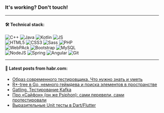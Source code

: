 ### It's working? Don't touch!

---

#### 🛠️ Technical stack:

![C++](https://img.shields.io/badge/C++-informational?logo=c%2B%2B&style=flat&logoColor=white&color=9C033A)
![Java](https://img.shields.io/badge/Java-informational?logo=java&style=flat&logoColor=white&color=007396)
![Kotlin](https://img.shields.io/badge/Kotlin-informational?logo=Kotlin&style=flat&logoColor=white&color=0095D5)
![JS](https://img.shields.io/badge/JS-informational?logo=javaScript&style=flat&logoColor=black&color=F7Df1E) <br>
![HTML5](https://img.shields.io/badge/HTML5-informational?logo=html5&style=flat&logoColor=white&color=E34F26)
![CSS3](https://img.shields.io/badge/CSS3-informational?logo=css3&style=flat&logoColor=white&color=157286)
![Sass](https://img.shields.io/badge/Saas-informational?logo=sass&style=flat&logoColor=white&color=hotpink)
![PHP](https://img.shields.io/badge/PHP-informational?logo=php&style=flat&logoColor=white&color=777BB4) <br>
![WebPAck](https://img.shields.io/badge/WebPack-informational?logo=webPack&style=flat&logoColor=white&color=FF6F00)
![Bootstrap](https://img.shields.io/badge/Bootstrap-informational?logo=Bootstrap&style=flat&logoColor=white&color=7952B3)
![MySQL](https://img.shields.io/badge/MySQL-informational?logo=MySQL&style=flat&logoColor=white&color=00f) <br>
![NodeJS](https://img.shields.io/badge/NodeJS-informational?logo=node.js&style=flat&logoColor=white&color=43853D)
![Spring](https://img.shields.io/badge/Spring-informational?logo=Spring&style=flat&logoColor=white&color=0A9EDC)
![Angular](https://img.shields.io/badge/Vue-informational?logo=vue.js&style=flat&logoColor=white&color=red)
![Git](https://img.shields.io/badge/Git-informational?logo=git&style=flat&logoColor=white&color=darkorange)

___

#### 💬 Latest posts from habr.com:

<!-- BLOG-POST-LIST:START -->
- [Образ современного тестировщика. Что нужно знать и уметь](https://habr.com/ru/post/666930/?utm_source=habrahabr&utm_medium=rss&utm_campaign=666930)
- [R*-tree в Go, немного геймдева и поиска элементов в пространстве](https://habr.com/ru/post/666904/?utm_source=habrahabr&utm_medium=rss&utm_campaign=666904)
- [Gatling. Тестирование Kafka](https://habr.com/ru/post/666886/?utm_source=habrahabr&utm_medium=rss&utm_campaign=666886)
- [Про «Сайфон» &lpar;он же Psiphon&rpar;: сами перевели, сами протестировали](https://habr.com/ru/post/666880/?utm_source=habrahabr&utm_medium=rss&utm_campaign=666880)
- [Выразительные Unit тесты в Dart/Flutter](https://habr.com/ru/post/666196/?utm_source=habrahabr&utm_medium=rss&utm_campaign=666196)
<!-- BLOG-POST-LIST:END -->
